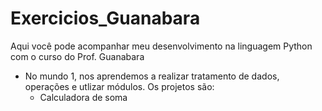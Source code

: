 # Exercicios_Guanabara

Aqui você pode acompanhar meu desenvolvimento na linguagem Python com o curso do Prof. Guanabara

- No mundo 1, nos aprendemos a realizar tratamento de dados, operações e utlizar módulos. Os projetos são:
  * Calculadora de soma


